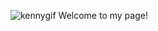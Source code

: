 ![kennygif](https://user-images.githubusercontent.com/29358827/213056915-215c0d4e-39de-42bc-9589-30ef975c1e53.gif) Welcome to my page!

